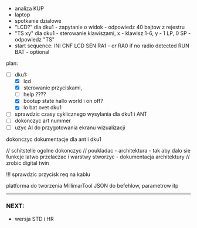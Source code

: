 - analiza KUP
- laptop
- spotkanie dzialowe
- "LCD?" dla dku1 - zapytanie o widok - odpowiedz 40 bajtow z rejestru
- "TS xy" dla dku1 - sterowanie klawiszami, x - klawisz 1-6, y - 1 LP, 0 SP - odpowiedz "TS"
- start sequence:
	INI
	CNF
	LCD
	SEN
	RA1 - or RA0 if no radio detected
	RUN
	BAT - optional

plan:
-  [ ] dku1:
	- [x] lcd
	- [x] sterowanie przyciskami,
	- [ ] help ????
	- [x] bootup state hallo world i on off?
	- [x] lo bat ovet dku1
- [ ] sprawdzic czasy cyklicznego wysylania dla dku1 i ANT
- [ ] dokonczyc art nummer
- [ ] uzyc AI do przygotowania ekranu wizualizacji

dokonczyc dokumentacje dla ant i dku1

// schitstelle ogolne dokonczyc
// poukladac - architektura - tak aby dalo sie funkcje latwo przelaczac i warstwy stworzyc - dokumentacja architektury
// zrobic digital twin


!!! sprawdzic przycisk req na kablu

platforma do tworzenia MillimarTool
JSON do befehlow, parametrow itp



---

### NEXT:
- wersja STD i HR